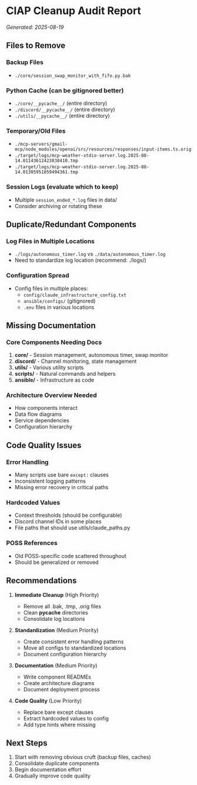 # ClAP Cleanup Audit Report
*Generated: 2025-08-19*

## Files to Remove

### Backup Files
- `./core/session_swap_monitor_with_fifo.py.bak`

### Python Cache (can be gitignored better)
- `./core/__pycache__/` (entire directory)
- `./discord/__pycache__/` (entire directory)
- `./utils/__pycache__/` (entire directory)

### Temporary/Old Files
- `./mcp-servers/gmail-mcp/node_modules/openai/src/resources/responses/input-items.ts.orig`
- `./target/logs/mcp-weather-stdio-server.log.2025-08-14.01143612423838410.tmp`
- `./target/logs/mcp-weather-stdio-server.log.2025-08-14.01305951059494361.tmp`

### Session Logs (evaluate which to keep)
- Multiple `session_ended_*.log` files in data/
- Consider archiving or rotating these

## Duplicate/Redundant Components

### Log Files in Multiple Locations
- `./logs/autonomous_timer.log` vs `./data/autonomous_timer.log`
- Need to standardize log location (recommend: ./logs/)

### Configuration Spread
- Config files in multiple places:
  - `config/claude_infrastructure_config.txt`
  - `ansible/configs/` (gitignored)
  - `.env` files in various locations

## Missing Documentation

### Core Components Needing Docs
1. **core/** - Session management, autonomous timer, swap monitor
2. **discord/** - Channel monitoring, state management
3. **utils/** - Various utility scripts
4. **scripts/** - Natural commands and helpers
5. **ansible/** - Infrastructure as code

### Architecture Overview Needed
- How components interact
- Data flow diagrams
- Service dependencies
- Configuration hierarchy

## Code Quality Issues

### Error Handling
- Many scripts use bare `except:` clauses
- Inconsistent logging patterns
- Missing error recovery in critical paths

### Hardcoded Values
- Context thresholds (should be configurable)
- Discord channel IDs in some places
- File paths that should use utils/claude_paths.py

### POSS References
- Old POSS-specific code scattered throughout
- Should be generalized or removed

## Recommendations

1. **Immediate Cleanup** (High Priority)
   - Remove all .bak, .tmp, .orig files
   - Clean __pycache__ directories
   - Consolidate log locations

2. **Standardization** (Medium Priority)
   - Create consistent error handling patterns
   - Move all configs to standardized locations
   - Document configuration hierarchy

3. **Documentation** (Medium Priority)
   - Write component READMEs
   - Create architecture diagrams
   - Document deployment process

4. **Code Quality** (Low Priority)
   - Replace bare except clauses
   - Extract hardcoded values to config
   - Add type hints where missing

## Next Steps

1. Start with removing obvious cruft (backup files, caches)
2. Consolidate duplicate components
3. Begin documentation effort
4. Gradually improve code quality